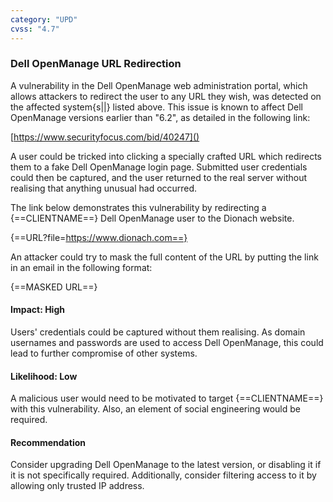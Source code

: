 ```yaml
---
category: "UPD"
cvss: "4.7"
---
```

### Dell OpenManage URL Redirection
A vulnerability in the Dell OpenManage web administration portal, which allows attackers to redirect the user to any URL they wish, was detected on the affected system{s||} listed above. This issue is known to affect Dell OpenManage versions earlier than "6.2", as detailed in the following link:

[https://www.securityfocus.com/bid/40247]()

A user could be tricked into clicking a specially crafted URL which redirects them to a fake Dell OpenManage login page. Submitted user credentials could then be captured, and the user returned to the real server without realising that anything unusual had occurred.

The link below demonstrates this vulnerability by redirecting a {==CLIENTNAME==} Dell OpenManage user to the Dionach website.

{==URL?file=https://www.dionach.com==}

An attacker could try to mask the full content of the URL by putting the link in an email in the following format:

{==MASKED URL==}
#### Impact: High
Users' credentials could be captured without them realising. As domain usernames and passwords are used to access Dell OpenManage, this could lead to further compromise of other systems.
#### Likelihood: Low
A malicious user would need to be motivated to target {==CLIENTNAME==} with this vulnerability. Also, an element of social engineering would be required.
#### Recommendation
Consider upgrading Dell OpenManage to the latest version, or disabling it if it is not specifically required. Additionally, consider filtering access to it by allowing only trusted IP address.
